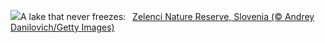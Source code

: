 ![](https://www.bing.com/th?id=OHR.ZelenciSprings_EN-US2246293953_UHD.jpg&w=1000)A lake that never freezes:&nbsp;&ensp;[Zelenci Nature Reserve, Slovenia (© Andrey Danilovich/Getty Images)](https://www.bing.com/th?id=OHR.ZelenciSprings_EN-US2246293953_UHD.jpg)
<br><br/>
